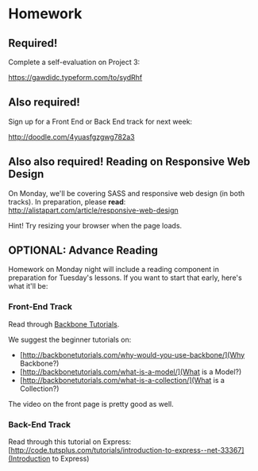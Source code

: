 # Homework

## Required!

Complete a self-evaluation on Project 3:

https://gawdidc.typeform.com/to/sydRhf

## Also required!

Sign up for a Front End or Back End track for next week:

http://doodle.com/4yuasfgzgwg782a3

## Also also required! Reading on Responsive Web Design

On Monday, we'll be covering SASS and responsive web design (in both tracks). In preparation, please **read**:
http://alistapart.com/article/responsive-web-design

Hint! Try resizing your browser when the page loads.

## OPTIONAL: Advance Reading

Homework on Monday night will include a reading component in preparation for Tuesday's lessons. If you want to start that early, here's what it'll be:

### Front-End Track

Read through [Backbone Tutorials](http://backbonetutorials.com).

We suggest the beginner tutorials on:
* [http://backbonetutorials.com/why-would-you-use-backbone/](Why Backbone?)
* [http://backbonetutorials.com/what-is-a-model/](What is a Model?)
* [http://backbonetutorials.com/what-is-a-collection/](What is a Collection?)

The video on the front page is pretty good as well.

### Back-End Track

Read through this tutorial on Express:
[http://code.tutsplus.com/tutorials/introduction-to-express--net-33367](Introduction to Express)
